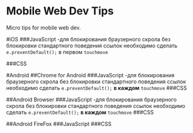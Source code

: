 Mobile Web Dev Tips
===================

Micro tips for mobile web dev.


#iOS
###JavaScript
-для блокирования браузерного скрола без блокировки стандартного  поведения ссылок необходимо сделать `e.preventDefault();` в первом `touchmove`

###CSS

#Android
##Chrome for Android
###JavaScript
-для блокирования браузерного скрола без блокировки стандартного  поведения ссылок необходимо сделать `e.preventDefault();` **в каждом** `touchmove`
###CSS

##Android Browser
###JavaScript
-для блокирования браузерного скрола без блокировки стандартного  поведения ссылок необходимо сделать `e.preventDefault();` **в каждом** `touchmove`
###CSS

##Android FireFox
###JavaScript
###CSS
